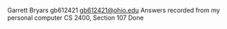 ﻿Garrett Bryars
gb612421
gb612421@ohio.edu
Answers recorded from my personal computer
CS 2400, Section 107
Done